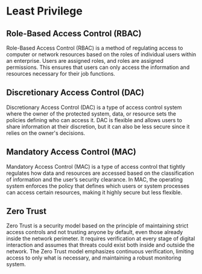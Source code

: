 # Least Privilege

## Role-Based Access Control (RBAC)
Role-Based Access Control (RBAC) is a method of regulating access to computer or network resources based on the roles of individual users within an enterprise. Users are assigned roles, and roles are assigned permissions. This ensures that users can only access the information and resources necessary for their job functions.

## Discretionary Access Control (DAC)
Discretionary Access Control (DAC) is a type of access control system where the owner of the protected system, data, or resource sets the policies defining who can access it. DAC is flexible and allows users to share information at their discretion, but it can also be less secure since it relies on the owner's decisions.

## Mandatory Access Control (MAC)
Mandatory Access Control (MAC) is a type of access control that tightly regulates how data and resources are accessed based on the classification of information and the user’s security clearance. In MAC, the operating system enforces the policy that defines which users or system processes can access certain resources, making it highly secure but less flexible.

## Zero Trust
Zero Trust is a security model based on the principle of maintaining strict access controls and not trusting anyone by default, even those already inside the network perimeter. It requires verification at every stage of digital interaction and assumes that threats could exist both inside and outside the network. The Zero Trust model emphasizes continuous verification, limiting access to only what is necessary, and maintaining a robust monitoring system.
